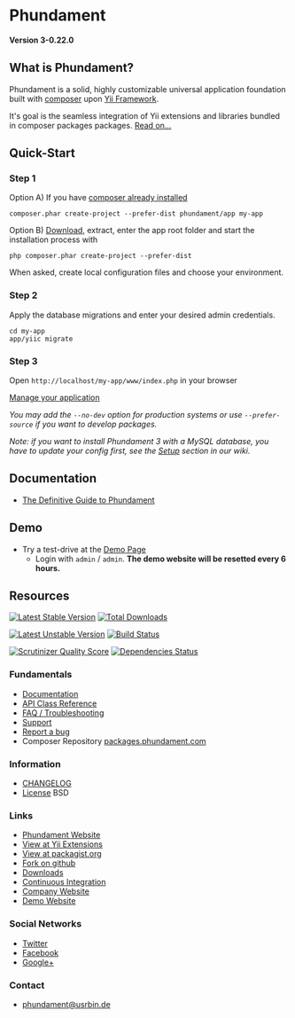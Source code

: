 Phundament
==========

**Version 3-0.22.0**


What is Phundament?
-------------------

Phundament is a solid, highly customizable universal application foundation built with [composer](http://getcomposer.org) 
upon [Yii Framework](http://yiiframework.com). 

It's goal is the seamless integration of Yii extensions and libraries bundled in composer packages packages. 
[Read on…](https://github.com/phundament/app/wiki/Phundament)


Quick-Start
-----------

### Step 1
   Option A) If you have [composer already installed](http://getcomposer.org/doc/00-intro.md#installation-nix)
   
```
composer.phar create-project --prefer-dist phundament/app my-app
```
   
   Option B) [Download](https://github.com/phundament/app/tags), extract, enter the app root folder
      and start the installation process with
```
php composer.phar create-project --prefer-dist
```

When asked, create local configuration files and choose your environment.

### Step 2

Apply the database migrations and enter your desired admin credentials.

```
cd my-app
app/yiic migrate
```

### Step 3

Open `http://localhost/my-app/www/index.php` in your browser

[Manage your application](https://github.com/phundament/app/wiki/Content-Management)

*You may add the `--no-dev` option for production systems or use `--prefer-source` if you want to develop packages.*

*Note: if you want to install Phundament 3 with a MySQL database, you have to update your config first, see the [Setup](https://github.com/phundament/app/wiki/Setup) section in our wiki.*

Documentation
-------------

 * [The Definitive Guide to Phundament](https://github.com/phundament/app/wiki)

Demo
----

 * Try a test-drive at the [Demo Page](http://demo.phundament.com/3.0-dev)
   * Login with `admin` / `admin`. **The demo website will be resetted every 6 hours.**


Resources
---------

[![Latest Stable Version](https://poser.pugx.org/phundament/app/v/stable.png)](https://packagist.org/packages/phundament/app)
[![Total Downloads](https://poser.pugx.org/phundament/app/downloads.png)](https://packagist.org/packages/phundament/app)

[![Latest Unstable Version](https://poser.pugx.org/phundament/app/v/unstable.png)](https://packagist.org/packages/phundament/app)
[![Build Status](https://travis-ci.org/phundament/app.png?branch=develop)](https://travis-ci.org/phundament/app)

[![Scrutinizer Quality Score](https://scrutinizer-ci.com/g/phundament/app/badges/quality-score.png?s=4d1ce01151a4e82df75b563e7ccf0001cc227bd1)](https://scrutinizer-ci.com/g/phundament/app/)
[![Dependencies Status](https://depending.in/phundament/app.png)](http://depending.in/phundament/app)

### Fundamentals
 *  [Documentation](https://github.com/phundament/app/wiki/)
 *  [API Class Reference](http://docs.phundament.com/3.0)
 *  [FAQ / Troubleshooting](https://github.com/phundament/app/wiki/FAQ)
 *  [Support](https://github.com/phundament/app/wiki/Support)
 *  [Report a bug](https://github.com/phundament/app/issues)
 *  Composer Repository [packages.phundament.com](http://packages.phundament.com)

### Information
 *  [CHANGELOG](https://github.com/phundament/app/blob/master/CHANGELOG.md)
 *  [License](https://github.com/phundament/app/blob/master/LICENSE) BSD

### Links
 *  [Phundament Website](http://phundament.com)
 *  [View at Yii Extensions](http://www.yiiframework.com/extension/phundament/)
 *  [View at packagist.org](https://packagist.org/packages/phundament/app)
 *  [Fork on github](https://github.com/phundament/app)
 *  [Downloads](https://github.com/phundament/app/tags)
 *  [Continuous Integration](https://travis-ci.org/phundament/app.png?branch=master)  
 *  [Company Website](http://herzogkommunikation.de)
 *  [Demo Website](http://demo.phundament.com/3.0-dev/)

### Social Networks
 *  [Twitter](http://twitter.com/#!/phundament)
 *  [Facebook](http://www.facebook.com/phundament)
 *  [Google+](https://plus.google.com/114873431066202526630)

### Contact
 *  phundament@usrbin.de
